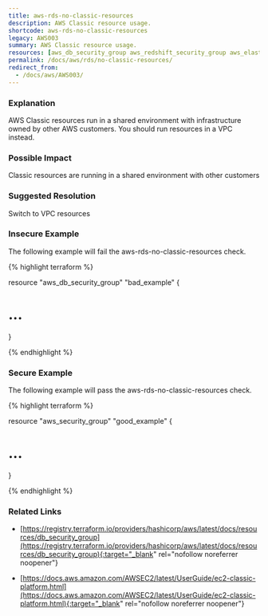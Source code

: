 ```yaml
---
title: aws-rds-no-classic-resources
description: AWS Classic resource usage.
shortcode: aws-rds-no-classic-resources
legacy: AWS003
summary: AWS Classic resource usage. 
resources: [aws_db_security_group aws_redshift_security_group aws_elasticache_security_group] 
permalink: /docs/aws/rds/no-classic-resources/
redirect_from: 
  - /docs/aws/AWS003/
---
```


### Explanation


AWS Classic resources run in a shared environment with infrastructure owned by other AWS customers. You should run
resources in a VPC instead.


### Possible Impact
Classic resources are running in a shared environment with other customers

### Suggested Resolution
Switch to VPC resources


### Insecure Example

The following example will fail the aws-rds-no-classic-resources check.

{% highlight terraform %}

resource "aws_db_security_group" "bad_example" {
  # ...
}

{% endhighlight %}



### Secure Example

The following example will pass the aws-rds-no-classic-resources check.

{% highlight terraform %}

resource "aws_security_group" "good_example" {
  # ...
}

{% endhighlight %}



### Related Links


- [https://registry.terraform.io/providers/hashicorp/aws/latest/docs/resources/db_security_group](https://registry.terraform.io/providers/hashicorp/aws/latest/docs/resources/db_security_group){:target="_blank" rel="nofollow noreferrer noopener"}

- [https://docs.aws.amazon.com/AWSEC2/latest/UserGuide/ec2-classic-platform.html](https://docs.aws.amazon.com/AWSEC2/latest/UserGuide/ec2-classic-platform.html){:target="_blank" rel="nofollow noreferrer noopener"}


